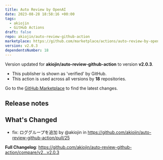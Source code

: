 ```yaml
---
title: Auto Review by OpenAI
date: 2023-08-28 18:58:16 +00:00
tags:
  - akiojin
  - GitHub Actions
draft: false
repo: akiojin/auto-review-github-action
marketplace: https://github.com/marketplace/actions/auto-review-by-openai
version: v2.0.3
dependentsNumber: 18
---
```



Version updated for **akiojin/auto-review-github-action** to version **v2.0.3**.
- This publisher is shown as 'verified' by GitHub.
- This action is used across all versions by **18** repositories.

Go to the [GitHub Marketplace](https://github.com/marketplace/actions/auto-review-by-openai) to find the latest changes.

## Release notes

## What's Changed
* fix: ロググループを追加 by @akiojin in https://github.com/akiojin/auto-review-github-action/pull/25


**Full Changelog**: https://github.com/akiojin/auto-review-github-action/compare/v2...v2.0.3
